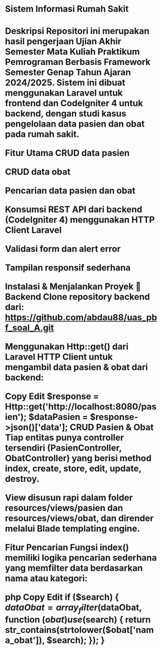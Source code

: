 <h1> Sistem Informasi Rumah Sakit <h1>
Deskripsi
Repositori ini merupakan hasil pengerjaan Ujian Akhir Semester Mata Kuliah Praktikum Pemrograman Berbasis Framework Semester Genap Tahun Ajaran 2024/2025.
Sistem ini dibuat menggunakan Laravel untuk frontend dan CodeIgniter 4 untuk backend, dengan studi kasus pengelolaan data pasien dan obat pada rumah sakit.

Fitur Utama
CRUD data pasien

CRUD data obat

Pencarian data pasien dan obat

Konsumsi REST API dari backend (CodeIgniter 4) menggunakan HTTP Client Laravel

Validasi form dan alert error

Tampilan responsif sederhana

Instalasi & Menjalankan Proyek
🔧 Backend
Clone repository backend dari:
https://github.com/abdau88/uas_pbf_soal_A.git

Menggunakan Http::get() dari Laravel HTTP Client untuk mengambil data pasien & obat dari backend:

Copy
Edit
$response = Http::get('http://localhost:8080/pasien');
$dataPasien = $response->json()['data'];
CRUD Pasien & Obat
Tiap entitas punya controller tersendiri (PasienController, ObatController) yang berisi method index, create, store, edit, update, destroy.

View disusun rapi dalam folder resources/views/pasien dan resources/views/obat, dan dirender melalui Blade templating engine.

Fitur Pencarian
Fungsi index() memiliki logika pencarian sederhana yang memfilter data berdasarkan nama atau kategori:

php
Copy
Edit
if ($search) {
    $dataObat = array_filter($dataObat, function ($obat) use ($search) {
        return str_contains(strtolower($obat['nama_obat']), $search);
    });
}


